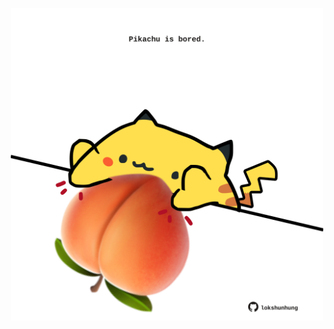 <!-- built at 22/11/2022, 11:01:01 UTC -->
<p align="center">
  <img width="500" height="500" src="./ReadmeImage.svg">
</p>
